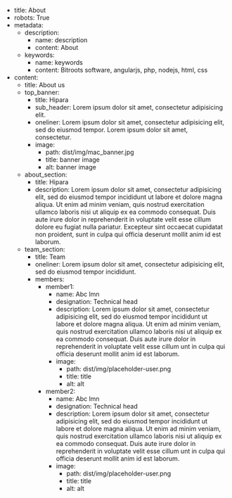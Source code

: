 - title: About
- robots: True
- metadata:
    - description:
        - name: description
        - content: About
    - keywords: 
        - name: keywords
        - content: Bitroots software, angularjs, php, nodejs, html, css
- content:
    - title: About us
    - top_banner:
        - title: Hipara
        - sub_header: Lorem ipsum dolor sit amet, consectetur adipisicing elit.
        - oneliner: Lorem ipsum dolor sit amet, consectetur adipisicing elit, sed do eiusmod tempor. Lorem ipsum dolor sit amet, consectetur.
        - image: 
            - path: dist/img/mac_banner.jpg
            - title: banner image
            - alt: banner image
    - about_section:
        - title: Hipara
        - description: Lorem ipsum dolor sit amet, consectetur adipisicing elit, sed do eiusmod tempor incididunt ut labore et dolore magna aliqua. Ut enim ad minim veniam, quis nostrud exercitation ullamco laboris nisi ut aliquip ex ea commodo consequat. Duis aute irure dolor in reprehenderit in voluptate velit esse cillum dolore eu fugiat nulla pariatur. Excepteur sint occaecat cupidatat non proident, sunt in culpa qui officia deserunt mollit anim id est laborum.
    - team_section: 
        - title: Team
        - oneliner: Lorem ipsum dolor sit amet, consectetur adipisicing elit, sed do eiusmod tempor incididunt.
        - members:
            - member1:
                - name: Abc lmn
                - designation: Technical head
                - description: Lorem ipsum dolor sit amet, consectetur adipisicing elit, sed do eiusmod tempor incididunt ut labore et dolore magna aliqua. Ut enim ad minim veniam, quis nostrud exercitation ullamco laboris nisi ut aliquip ex ea commodo consequat. Duis aute irure dolor in reprehenderit in voluptate velit esse cillum unt in culpa qui officia deserunt mollit anim id est laborum.
                - image:
                    - path: dist/img/placeholder-user.png
                    - title: title
                    - alt: alt
            - member2:
                - name: Abc lmn
                - designation: Technical head
                - description: Lorem ipsum dolor sit amet, consectetur adipisicing elit, sed do eiusmod tempor incididunt ut labore et dolore magna aliqua. Ut enim ad minim veniam, quis nostrud exercitation ullamco laboris nisi ut aliquip ex ea commodo consequat. Duis aute irure dolor in reprehenderit in voluptate velit esse cillum unt in culpa qui officia deserunt mollit anim id est laborum.
                - image:
                    - path: dist/img/placeholder-user.png
                    - title: title
                    - alt: alt